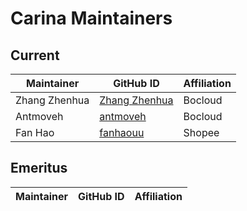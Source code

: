 # Carina Maintainers

## Current

| Maintainer    | GitHub ID                                        | Affiliation |
|---------------|--------------------------------------------------|-------------|
| Zhang Zhenhua | [Zhang Zhenhua](https://github.com/ZhangZhenhua) | Bocloud     |
| Antmoveh      | [antmoveh](https://github.com/antmoveh)          | Bocloud     |
| Fan Hao       | [fanhaouu](https://github.com/fanhaouu)          | Shopee      |

## Emeritus

| Maintainer           | GitHub ID                                         | Affiliation |
| -------------------- | ------------------------------------------------- | ----------- |
